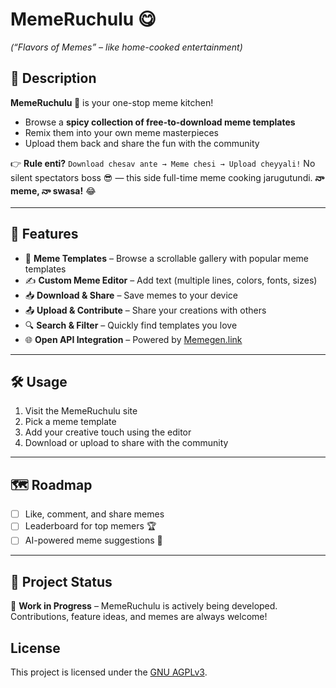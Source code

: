 # MemeRuchulu 😋

*(“Flavors of Memes” – like home-cooked entertainment)*

## 📖 Description

**MemeRuchulu 🍛** is your one-stop meme kitchen!

* Browse a **spicy collection of free-to-download meme templates**
* Remix them into your own meme masterpieces
* Upload them back and share the fun with the community

👉 **Rule enti?**
`Download chesav ante → Meme chesi → Upload cheyyali!`
No silent spectators boss 😎 — this side full-time meme cooking jarugutundi.
**నా meme, నా swasa!** 😂

---

## 🚀 Features

* 🎨 **Meme Templates** – Browse a scrollable gallery with popular meme templates
* ✍️ **Custom Meme Editor** – Add text (multiple lines, colors, fonts, sizes)
* 📥 **Download & Share** – Save memes to your device
* 📤 **Upload & Contribute** – Share your creations with others
* 🔍 **Search & Filter** – Quickly find templates you love
* 🌐 **Open API Integration** – Powered by [Memegen.link](https://api.memegen.link/templates)

---

## 🛠️ Usage

1. Visit the MemeRuchulu site
2. Pick a meme template
3. Add your creative touch using the editor
4. Download or upload to share with the community

---

## 🗺️ Roadmap

* [ ] Like, comment, and share memes
* [ ] Leaderboard for top memers 🏆
* [ ] AI-powered meme suggestions 🤖

---

## 📌 Project Status

🔄 **Work in Progress** – MemeRuchulu is actively being developed.
Contributions, feature ideas, and memes are always welcome!

## License

This project is licensed under the [GNU AGPLv3](./LICENSE).

